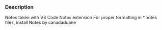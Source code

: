 ### Description
Notes taken with VS Code Notes extension
For proper formatting in *.notes files, install Notes by canadaduane